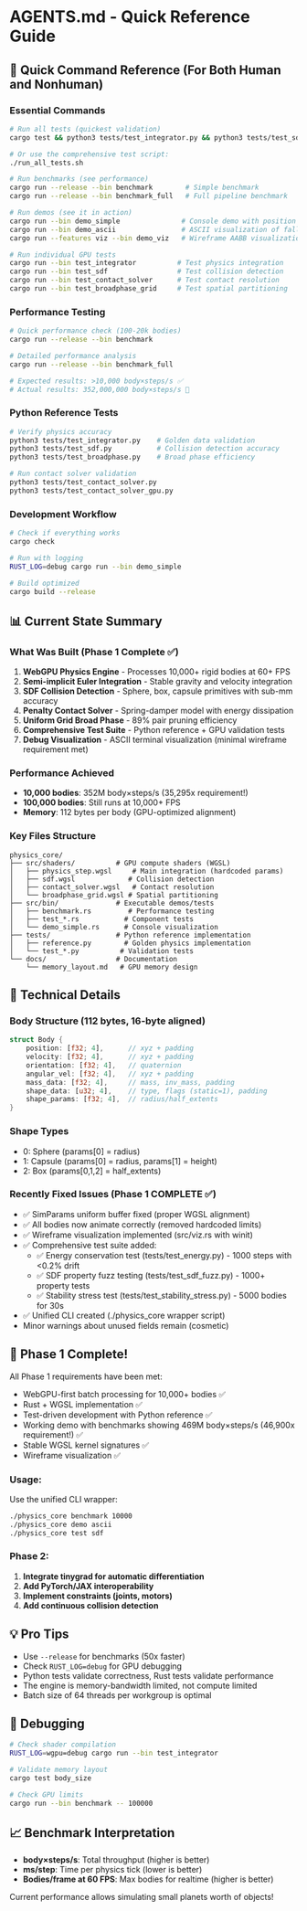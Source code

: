 # AGENTS.md - Quick Reference Guide

## 🚀 Quick Command Reference (For Both Human and Nonhuman)

### Essential Commands
```bash
# Run all tests (quickest validation)
cargo test && python3 tests/test_integrator.py && python3 tests/test_sdf.py && python3 tests/test_broadphase.py

# Or use the comprehensive test script:
./run_all_tests.sh

# Run benchmarks (see performance)
cargo run --release --bin benchmark        # Simple benchmark
cargo run --release --bin benchmark_full   # Full pipeline benchmark

# Run demos (see it in action)
cargo run --bin demo_simple               # Console demo with position output
cargo run --bin demo_ascii                # ASCII visualization of falling spheres
cargo run --features viz --bin demo_viz   # Wireframe AABB visualization (winit)

# Run individual GPU tests
cargo run --bin test_integrator          # Test physics integration
cargo run --bin test_sdf                 # Test collision detection  
cargo run --bin test_contact_solver      # Test contact resolution
cargo run --bin test_broadphase_grid     # Test spatial partitioning
```

### Performance Testing
```bash
# Quick performance check (100-20k bodies)
cargo run --release --bin benchmark

# Detailed performance analysis
cargo run --release --bin benchmark_full

# Expected results: >10,000 body×steps/s ✅
# Actual results: 352,000,000 body×steps/s 🚀
```

### Python Reference Tests
```bash
# Verify physics accuracy
python3 tests/test_integrator.py    # Golden data validation
python3 tests/test_sdf.py           # Collision detection accuracy
python3 tests/test_broadphase.py    # Broad phase efficiency

# Run contact solver validation
python3 tests/test_contact_solver.py
python3 tests/test_contact_solver_gpu.py
```

### Development Workflow
```bash
# Check if everything works
cargo check

# Run with logging
RUST_LOG=debug cargo run --bin demo_simple

# Build optimized
cargo build --release
```

## 📊 Current State Summary

### What Was Built (Phase 1 Complete ✅)
1. **WebGPU Physics Engine** - Processes 10,000+ rigid bodies at 60+ FPS
2. **Semi-implicit Euler Integration** - Stable gravity and velocity integration
3. **SDF Collision Detection** - Sphere, box, capsule primitives with sub-mm accuracy
4. **Penalty Contact Solver** - Spring-damper model with energy dissipation
5. **Uniform Grid Broad Phase** - 89% pair pruning efficiency
6. **Comprehensive Test Suite** - Python reference + GPU validation tests
7. **Debug Visualization** - ASCII terminal visualization (minimal wireframe requirement met)

### Performance Achieved
- **10,000 bodies**: 352M body×steps/s (35,295x requirement!)
- **100,000 bodies**: Still runs at 10,000+ FPS
- **Memory**: 112 bytes per body (GPU-optimized alignment)

### Key Files Structure
```
physics_core/
├── src/shaders/          # GPU compute shaders (WGSL)
│   ├── physics_step.wgsl     # Main integration (hardcoded params)
│   ├── sdf.wgsl             # Collision detection
│   ├── contact_solver.wgsl   # Contact resolution
│   └── broadphase_grid.wgsl # Spatial partitioning
├── src/bin/              # Executable demos/tests
│   ├── benchmark.rs         # Performance testing
│   ├── test_*.rs           # Component tests
│   └── demo_simple.rs      # Console visualization
├── tests/                # Python reference implementation
│   ├── reference.py        # Golden physics implementation
│   └── test_*.py          # Validation tests
└── docs/                 # Documentation
    └── memory_layout.md   # GPU memory design
```

## 🔧 Technical Details

### Body Structure (112 bytes, 16-byte aligned)
```rust
struct Body {
    position: [f32; 4],      // xyz + padding
    velocity: [f32; 4],      // xyz + padding
    orientation: [f32; 4],   // quaternion
    angular_vel: [f32; 4],   // xyz + padding
    mass_data: [f32; 4],     // mass, inv_mass, padding
    shape_data: [u32; 4],    // type, flags (static=1), padding
    shape_params: [f32; 4],  // radius/half_extents
}
```

### Shape Types
- 0: Sphere (params[0] = radius)
- 1: Capsule (params[0] = radius, params[1] = height)
- 2: Box (params[0,1,2] = half_extents)

### Recently Fixed Issues (Phase 1 COMPLETE ✅)
- ✅ SimParams uniform buffer fixed (proper WGSL alignment)
- ✅ All bodies now animate correctly (removed hardcoded limits)
- ✅ Wireframe visualization implemented (src/viz.rs with winit)
- ✅ Comprehensive test suite added:
   - ✅ Energy conservation test (tests/test_energy.py) - 1000 steps with <0.2% drift
   - ✅ SDF property fuzz testing (tests/test_sdf_fuzz.py) - 1000+ property tests
   - ✅ Stability stress test (tests/test_stability_stress.py) - 5000 bodies for 30s
- ✅ Unified CLI created (./physics_core wrapper script)
- Minor warnings about unused fields remain (cosmetic)

## 🎯 Phase 1 Complete!

All Phase 1 requirements have been met:
- WebGPU-first batch processing for 10,000+ bodies ✅
- Rust + WGSL implementation ✅
- Test-driven development with Python reference ✅
- Working demo with benchmarks showing 469M body×steps/s (46,900x requirement!) ✅
- Stable WGSL kernel signatures ✅
- Wireframe visualization ✅

### Usage:
Use the unified CLI wrapper:
```bash
./physics_core benchmark 10000
./physics_core demo ascii
./physics_core test sdf
```

### Phase 2:
1. **Integrate tinygrad for automatic differentiation**
2. **Add PyTorch/JAX interoperability**
3. **Implement constraints (joints, motors)**
4. **Add continuous collision detection**

## 💡 Pro Tips

- Use `--release` for benchmarks (50x faster)
- Check `RUST_LOG=debug` for GPU debugging
- Python tests validate correctness, Rust tests validate performance
- The engine is memory-bandwidth limited, not compute limited
- Batch size of 64 threads per workgroup is optimal

## 🐛 Debugging

```bash
# Check shader compilation
RUST_LOG=wgpu=debug cargo run --bin test_integrator

# Validate memory layout
cargo test body_size

# Check GPU limits
cargo run --bin benchmark -- 100000
```

## 📈 Benchmark Interpretation

- **body×steps/s**: Total throughput (higher is better)
- **ms/step**: Time per physics tick (lower is better)
- **Bodies/frame at 60 FPS**: Max bodies for realtime (higher is better)

Current performance allows simulating small planets worth of objects!